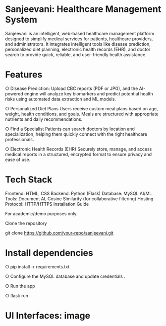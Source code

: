 # Sanjeevani: Healthcare Management System
Sanjeevani is an intelligent, web-based healthcare management platform designed to simplify medical services for patients, healthcare providers, and administrators. It integrates intelligent tools like disease prediction, personalized diet planning, electronic health records (EHR), and doctor search to provide quick, reliable, and user-friendly health assistance.

# Features

○ Disease Prediction:
Upload CBC reports (PDF or JPG), and the AI-powered engine will analyze key biomarkers and predict potential health risks using automated data extraction and ML models.

○ Personalized Diet Plans
Users receive custom meal plans based on age, weight, health conditions, and goals. Meals are structured with appropriate nutrients and daily recommendations.

○ Find a Specialist
Patients can search doctors by location and specialization, helping them quickly connect with the right healthcare professionals.

○ Electronic Health Records (EHR)
Securely store, manage, and access medical reports in a structured, encrypted format to ensure privacy and ease of use.
  
# Tech Stack

 Frontend: HTML, CSS
    Backend: Python (Flask)
    Database: MySQL
    AI/ML Tools: Document AI, Cosine Similarity (for collaborative filtering)
    Hosting Protocol: HTTP/HTTPS
    Installation Guide

 For academic/demo purposes only.

 Clone the repository

 git clone https://github.com/your-repo/sanjeevani.git

# Install dependencies

  ○ pip install -r requirements.txt

  ○ Configure the MySQL database and update credentials .

  ○ Run the app

  ○ flask run
  
# UI Interfaces: image
